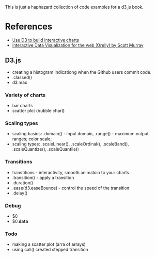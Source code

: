 This is just a haphazard collection of code examples for a d3.js book.

# References
* [Use D3 to build interactive charts](https://egghead.io/courses/use-d3-v3-to-build-interactive-charts-with-javascript)
* [Interactive Data Visualization for the web (Orelly) by Scott Murray](http://shop.oreilly.com/product/0636920026938.do)


## D3.js
* creating a histogram indicationg when the Github users commit code.
* .classed()
* d3.max

### Variety of charts
* bar charts
* scatter plot (bubble chart)


### Scaling types
* scaling basics: .domain() - input domain, .range() - maximum output ranges; color scale; 
* scaling types: .scaleLinear(), .scaleOrdinal(), .scaleBand(), .scaleQuantize(), .scaleQuantile()


### Transitions
* transtitions - interactivity, smooth animatoin to your charts
* .transition() - apply a transition
* .duration()
* .ease(d3.easeBounce) - control the speed of the transition
* .delay()


### Debug
* $0
* $0.__data__

### Todo
* making a scatter plot (arra of arrays)
* using call() created stepped transition